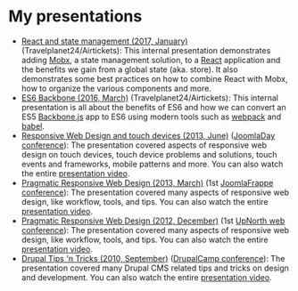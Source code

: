 # My presentations

* [React and state management (2017, January)](http://tsevdos.github.io/presentations/react-mobx-2017/index.html) (Travelplanet24/Airtickets): This internal presentation demonstrates adding [Mobx](https://github.com/mobxjs/mobx), a state management solution, to a [React](https://facebook.github.io/react/) application and the benefits we gain from a global state (aka. store). It also demonstrates some best practices on how to combine React with Mobx, how to organize the various components and more.
* [ES6 Backbone (2016, March)](http://tsevdos.github.io/presentations/es6-backbone-2016/index.html) (Travelplanet24/Airtickets): This internal presentation is all about the benefits of ES6 and how we can convert an ES5 [Backbone.js](http://backbonejs.org/) app to ES6 using modern tools such as [webpack](https://webpack.github.io/) and [babel](https://babeljs.io/).
* [Responsive Web Design and touch devices (2013, June)](http://tsevdos.github.io/presentations/joomladay-2013/index.html) ([JoomlaDay conference](http://joomladay.gr/)): The presentation covered aspects of responsive web design on touch devices, touch device problems and solutions, touch events and frameworks, mobile patterns and more. You can also watch the entire [presentation video](https://www.youtube.com/watch?v=vIkPa3LUudQ).
* [Pragmatic Responsive Web Design (2013, March)](http://tsevdos.github.io/presentations/joomlafrappe-2013/index.html) (1st [JoomlaFrappe conference](http://joomlafrappe.gr/)): The presentation covered many aspects of responsive web design, like workflow, tools, and tips. You can also watch the entire [presentation video](https://www.youtube.com/watch?v=gNm8lu39TD0).
* [Pragmatic Responsive Web Design (2012, December)](http://tsevdos.github.io/presentations/upNorth-2012/index.html) (1st [UpNorth web conference](http://www.upnorthconf.gr/)): The presentation covered many aspects of responsive web design, like workflow, tools, and tips. You can also watch the entire [presentation video](https://www.youtube.com/watch?v=d8IbJ1QXFlI).
* [Drupal Tips 'n Tricks (2010, September)](https://speakerdeck.com/tsevdos/drupal-tips-n-tricks) ([DrupalCamp conference](http://drupalcamp.gr/)): The presentation covered many Drupal CMS related tips and tricks on design and development. You can also watch the entire [presentation video](https://www.youtube.com/watch?v=5w2K3Mx7PaU).
